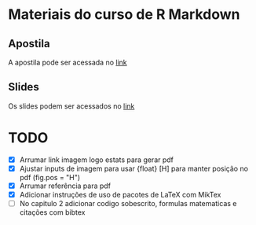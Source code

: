 # Materiais do curso de R Markdown

## Apostila
A apostila pode ser acessada no [link](https://estatsej.github.io/curso_rmarkdown)

## Slides
Os slides podem ser acessados no [link](https://estatsej.github.io/curso_rmarkdown/slides.html)

# TODO

- [x] Arrumar link imagem logo estats para gerar pdf
- [x] Ajustar inputs de imagem para usar {float} [H] para manter posição no pdf (fig.pos = "H")
- [x] Arrumar referência para pdf
- [x] Adicionar instruções de uso de pacotes de LaTeX com MikTex
- [ ] No capitulo 2 adicionar codigo sobescrito, formulas matematicas e citações com bibtex
